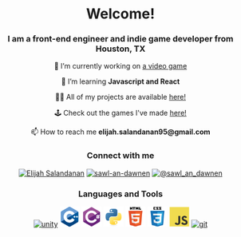 <h1 align="center">Welcome!</h1>

<h3 align="center">I am a front-end engineer and indie game developer from Houston, TX</h3>

<div align="center">
  <p>
  🔭 I’m currently working on <a href="https://github.com/sawl-an-dawnen/TheVeil" target="_blank" rel="noopener noreferrer"> a video game</a>
  </p>
  <p>
  🌱 I’m learning <b>Javascript and React</b>
  </p>
  <p>
  👨‍💻 All of my projects are available <a href="https://github.com/sawl-an-dawnen" target="_blank" rel="noopener noreferrer"> here!</a>
  </p>
  <p>
  🕹️ Check out the games I've made <a href="https://sawl-an-dawnen.itch.io/" target="_blank" rel="noopener noreferrer"> here!</a>
  </p>
  <p>
  📫 How to reach me <b>elijah.salandanan95@gmail.com</b>
  </p>
</div>

<div align="center" dir="auto">
  <h3>Connect with me</h3>
  <!--Linkedin-->
  <a href="https://www.linkedin.com/in/elijah-salandanan-427469169/" target="_blank" rel="noopener noreferrer"><img src="https://raw.githubusercontent.com/rahuldkjain/github-profile-readme-generator/master/src/images/icons/Social/linked-in-alt.svg" alt="Elijah Salandanan" height="30" width="40" /></a>
  <!--Instagram-->
  <a href="https://instagram.com/sawl_an_dawnen" target="_blank" rel="noopener noreferrer"><img src="https://raw.githubusercontent.com/rahuldkjain/github-profile-readme-generator/master/src/images/icons/Social/instagram.svg" alt="sawl-an-dawnen" height="30" width="40" /></a>
  <!--Youtube-->
  <a href="https://www.youtube.com/@sawl_an_dawnen" target="_blank" rel="noopener noreferrer"><img src="https://raw.githubusercontent.com/rahuldkjain/github-profile-readme-generator/master/src/images/icons/Social/youtube.svg" alt="@sawl_an_dawnen" height="30" width="40" /></a>
</div>

<div align="center"> 
  <h3>Languages and Tools</h3>
    <!--UNITY-->
  <a href="https://unity.com/" target="_blank" rel="noopener noreferrer"><img src="https://www.vectorlogo.zone/logos/unity3d/unity3d-icon.svg" alt="unity" width="40" height="40"/></a> 
  <!--C++-->
  <a href="https://www.w3schools.com/cpp/" target="_blank" rel="noopener noreferrer"><img src="https://raw.githubusercontent.com/devicons/devicon/master/icons/cplusplus/cplusplus-original.svg" alt="cplusplus" width="40" height="40"/></a>
  <!--C#-->
  <a href="https://www.w3schools.com/cs/" target="_blank" rel="noopener noreferrer"><img src="https://raw.githubusercontent.com/devicons/devicon/master/icons/csharp/csharp-original.svg" alt="csharp" width="40" height="40"/></a>
  <!--Python-->
  <a href="https://www.python.org" target="_blank" rel="noopener noreferrer"><img src="https://raw.githubusercontent.com/devicons/devicon/master/icons/python/python-original.svg" alt="python" width="40" height="40"/></a> 
  <!--html-->
  <a href="https://www.w3.org/html/" target="_blank" rel="noopener noreferrer"><img src="https://raw.githubusercontent.com/devicons/devicon/master/icons/html5/html5-original-wordmark.svg" alt="html5" width="40" height="40"/></a> 
  <!--CSS-->
  <a href="https://www.w3schools.com/css/" target="_blank" rel="noopener noreferrer"><img src="https://raw.githubusercontent.com/devicons/devicon/master/icons/css3/css3-original-wordmark.svg" alt="css3" width="40" height="40"/></a> 
  <!--JavaScript-->
  <a href="https://developer.mozilla.org/en-US/docs/Web/JavaScript" target="_blank" rel="noopener noreferrer"><img src="https://raw.githubusercontent.com/devicons/devicon/master/icons/javascript/javascript-original.svg" alt="javascript" width="40" height="40"/></a> 
  <!--GitHUb-->
  <a href="https://git-scm.com/" target="_blank" rel="noopener noreferrer"><img src="https://www.vectorlogo.zone/logos/git-scm/git-scm-icon.svg" alt="git" width="40" height="40"/></a> 
</div>

<!--
<p>
  <img align="left" src="https://github-readme-stats.vercel.app/api/top-langs?username=sawl-an-dawnen&show_icons=true&locale=en&layout=compact" alt="sawl-an-dawnen" />
</p>

<p>
  <img align="center" src="https://github-readme-stats.vercel.app/api?username=sawl-an-dawnen&show_icons=true&locale=en" alt="sawl-an-dawnen" />
</p>

<p>
  <img align="center" src="https://github-readme-streak-stats.herokuapp.com/?user=sawl-an-dawnen&" alt="sawl-an-dawnen" />
</p>
-->
